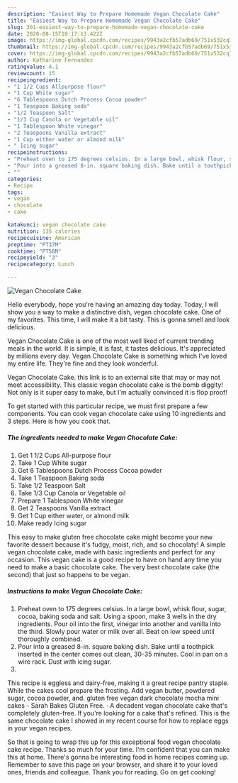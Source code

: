 ```yaml
---
description: "Easiest Way to Prepare Homemade Vegan Chocolate Cake"
title: "Easiest Way to Prepare Homemade Vegan Chocolate Cake"
slug: 301-easiest-way-to-prepare-homemade-vegan-chocolate-cake
date: 2020-08-15T10:17:13.422Z
image: https://img-global.cpcdn.com/recipes/9943a2cfb57adb69/751x532cq70/vegan-chocolate-cake-recipe-main-photo.jpg
thumbnail: https://img-global.cpcdn.com/recipes/9943a2cfb57adb69/751x532cq70/vegan-chocolate-cake-recipe-main-photo.jpg
cover: https://img-global.cpcdn.com/recipes/9943a2cfb57adb69/751x532cq70/vegan-chocolate-cake-recipe-main-photo.jpg
author: Katharine Fernandez
ratingvalue: 4.1
reviewcount: 15
recipeingredient:
- "1 1/2 Cups Allpurpose flour"
- "1 Cup White sugar"
- "6 Tablespoons Dutch Process Cocoa powder"
- "1 Teaspoon Baking soda"
- "1/2 Teaspoon Salt"
- "1/3 Cup Canola or Vegetable oil"
- "1 Tablespoon White vinegar"
- "2 Teaspoons Vanilla extract"
- "1 Cup either water or almond milk"
- " Icing sugar"
recipeinstructions:
- "Preheat oven to 175 degrees celsius. In a large bowl, whisk flour, sugar, cocoa, baking soda and salt. Using a spoon, make 3 wells in the dry ingredients. Pour oil into the first, vinegar into another and vanilla into the third. Slowly pour water or milk over all. Beat on low speed until thoroughly combined."
- "Pour into a greased 8-in. square baking dish. Bake until a toothpick inserted in the center comes out clean, 30-35 minutes. Cool in pan on a wire rack. Dust with icing sugar."
- ""
categories:
- Recipe
tags:
- vegan
- chocolate
- cake

katakunci: vegan chocolate cake 
nutrition: 135 calories
recipecuisine: American
preptime: "PT37M"
cooktime: "PT58M"
recipeyield: "3"
recipecategory: Lunch

---
```



![Vegan Chocolate Cake](https://img-global.cpcdn.com/recipes/9943a2cfb57adb69/751x532cq70/vegan-chocolate-cake-recipe-main-photo.jpg)

Hello everybody, hope you're having an amazing day today. Today, I will show you a way to make a distinctive dish, vegan chocolate cake. One of my favorites. This time, I will make it a bit tasty. This is gonna smell and look delicious.

Vegan Chocolate Cake is one of the most well liked of current trending meals in the world. It is simple, it is fast, it tastes delicious. It's appreciated by millions every day. Vegan Chocolate Cake is something which I've loved my entire life. They're fine and they look wonderful.

Vegan Chocolate Cake. this link is to an external site that may or may not meet accessibility. This classic vegan chocolate cake is the bomb diggity! Not only is it super easy to make, but I&#39;m actually convinced it is flop proof!


To get started with this particular recipe, we must first prepare a few components. You can cook vegan chocolate cake using 10 ingredients and 3 steps. Here is how you cook that.

<!--inarticleads1-->

##### The ingredients needed to make Vegan Chocolate Cake:

1. Get 1 1/2 Cups All-purpose flour
1. Take 1 Cup White sugar
1. Get 6 Tablespoons Dutch Process Cocoa powder
1. Take 1 Teaspoon Baking soda
1. Take 1/2 Teaspoon Salt
1. Take 1/3 Cup Canola or Vegetable oil
1. Prepare 1 Tablespoon White vinegar
1. Get 2 Teaspoons Vanilla extract
1. Get 1 Cup either water, or almond milk
1. Make ready  Icing sugar


This easy to make gluten free chocolate cake might become your new favorite dessert because it&#39;s fudgy, moist, rich, and so chocolaty! A simple vegan chocolate cake, made with basic ingredients and perfect for any occasion. This vegan cake is a good recipe to have on hand any time you need to make a basic chocolate cake. The very best chocolate cake (the second) that just so happens to be vegan. 

<!--inarticleads2-->

##### Instructions to make Vegan Chocolate Cake:

1. Preheat oven to 175 degrees celsius. In a large bowl, whisk flour, sugar, cocoa, baking soda and salt. Using a spoon, make 3 wells in the dry ingredients. Pour oil into the first, vinegar into another and vanilla into the third. Slowly pour water or milk over all. Beat on low speed until thoroughly combined.
1. Pour into a greased 8-in. square baking dish. Bake until a toothpick inserted in the center comes out clean, 30-35 minutes. Cool in pan on a wire rack. Dust with icing sugar.
1. 


This recipe is eggless and dairy-free, making it a great recipe pantry staple. While the cakes cool prepare the frosting. Add vegan butter, powdered sugar, cocoa powder, and. gluten free vegan dark chocolate mocha mini cakes - Sarah Bakes Gluten Free. · A decadent vegan chocolate cake that&#39;s completely gluten-free. If you&#39;re looking for a cake that&#39;s refined. This is the same chocolate cake I showed in my recent course for how to replace eggs in your vegan recipes. 

So that is going to wrap this up for this exceptional food vegan chocolate cake recipe. Thanks so much for your time. I'm confident that you can make this at home. There's gonna be interesting food in home recipes coming up. Remember to save this page on your browser, and share it to your loved ones, friends and colleague. Thank you for reading. Go on get cooking!

